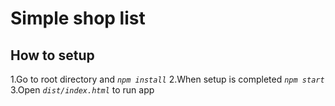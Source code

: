 # Simple shop list

## How to setup
1.Go to root directory and _`npm install`_
2.When setup is completed _`npm start`_
3.Open _`dist/index.html`_ to run app

